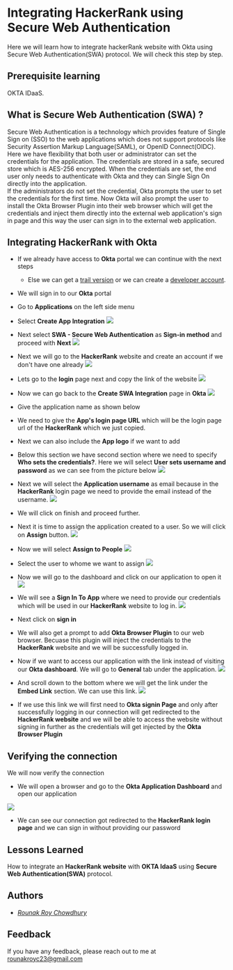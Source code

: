 
# Integrating HackerRank using Secure Web Authentication

Here we will learn how to integrate hackerRank website with Okta using Secure Web Authentication(SWA) protocol. We will check this step by step.

## Prerequisite learning

OKTA IDaaS.

## What is Secure Web Authentication (SWA) ?
Secure Web Authentication is a technology which provides feature of Single Sign on (SSO) to the web applications which does not support protocols like Security Assertion Markup Language(SAML), or OpenID Connect(OIDC). Here we have flexibility that both user or administrator can set the credentials for the application. The credentials are stored in a safe, secured store which is AES-256 encrypted. When the credentials are set, the end user only needs to authenticate with Okta and they can Single Sign On directly into the application.  
If the administrators do not set the credential, Okta prompts the user to set the credentials for the first time. Now Okta will also prompt the user to install the Okta Browser Plugin into their web browser which will get the credentials and inject them directly into the external web application's sign in page and this way the user can sign in to the external web application.

## Integrating HackerRank with Okta
- If we already have access to **Okta** portal we can continue with the next steps
    - Else we can get a [trail version](https://www.okta.com/free-trial/) or we can create a [developer account](https://developer.okta.com/). 
        
- We will sign in to our **Okta** portal

- Go to **Applications** on the left side menu

- Select **Create App Integration**
![](https://github.com/rcRounak/okta-swa-integration/blob/aae36863862fd83fbd04fa67a60fffc328621df1/1.png)

- Next select **SWA - Secure Web Authentication** as **Sign-in method** and proceed with **Next**
![](https://github.com/rcRounak/okta-swa-integration/blob/aae36863862fd83fbd04fa67a60fffc328621df1/2.png)

- Next we will go to the **HackerRank** website and create an account if we don't have one already
![](https://github.com/rcRounak/okta-swa-integration/blob/aae36863862fd83fbd04fa67a60fffc328621df1/4.png)

- Lets go to the **login** page next and copy the link of the website
![](https://github.com/rcRounak/okta-swa-integration/blob/aae36863862fd83fbd04fa67a60fffc328621df1/3.png)

- Now we can go back to the **Create SWA Integration** page in **Okta**
![](https://github.com/rcRounak/okta-swa-integration/blob/aae36863862fd83fbd04fa67a60fffc328621df1/5.png)

- Give the application name as shown below


- We need to give the **App's login page URL** which will be the login page url of the **HackerRank** which we just copied.


- Next we can also include the **App logo** if we want to add

- Below this section we have second section where we need to specify **Who sets the credentials?**. Here we will select **User sets username and password** as we can see from the picture below
![](https://github.com/rcRounak/okta-swa-integration/blob/aae36863862fd83fbd04fa67a60fffc328621df1/6.png)
- Next we will select the **Application username** as email because in the **HackerRank** login page we need to provide the email instead of the  username.
![](https://github.com/rcRounak/okta-swa-integration/blob/aae36863862fd83fbd04fa67a60fffc328621df1/7.png)
- We will click on finish and proceed further.


- Next it is time to assign the application created to a user. So we will click on **Assign** button.
![](https://github.com/rcRounak/okta-swa-integration/blob/aae36863862fd83fbd04fa67a60fffc328621df1/8.png)
- Now we will select **Assign to People**
![](https://github.com/rcRounak/okta-swa-integration/blob/aae36863862fd83fbd04fa67a60fffc328621df1/9.png)
- Select the user to whome we want to assign
![](https://github.com/rcRounak/okta-swa-integration/blob/aae36863862fd83fbd04fa67a60fffc328621df1/10.png)
- Now we will go to the dashboard and click on our application to open it
![](https://github.com/rcRounak/okta-swa-integration/blob/aae36863862fd83fbd04fa67a60fffc328621df1/11.png)
- We will see a **Sign In To App** where we need to provide our credentials which will be used in our **HackerRank** website to log in.
![](https://github.com/rcRounak/okta-swa-integration/blob/aae36863862fd83fbd04fa67a60fffc328621df1/12.png)
- Next click on **sign in**

- We will also get a prompt to add **Okta Browser Plugin** to our web browser. Becuase this plugin will inject the credentials to the **HackerRank** website and we will be successfully logged in.

- Now if we want to access our application with the link instead of visiting our **Okta dashboard**. We will go to **General** tab under the application.
![](https://github.com/rcRounak/okta-swa-integration/blob/aae36863862fd83fbd04fa67a60fffc328621df1/13.png)
- And scroll down to the bottom where we will get the link under the **Embed Link** section. We can use this link.
![](https://github.com/rcRounak/okta-swa-integration/blob/aae36863862fd83fbd04fa67a60fffc328621df1/14.png)
- If we use this link we will first need to **Okta signin Page** and only after successfully logging in our connection will get redirected to the **HackerRank website** and we will be able to access the website without signing in further as the credentials will get injected by the **Okta Browser Plugin**

##  Verifying the connection

We will now verify the connection

- We will open a browser and go to the **Okta Application Dashboard** and open our application

![](https://github.com/rcRounak/okta-swa-integration/blob/aae36863862fd83fbd04fa67a60fffc328621df1/Secure%20Web%20Demo.gif)

- We can see our connection got redirected to the **HackerRank login page** and we can sign in without providing our password

## Lessons Learned

How to integrate an **HackerRank website** with **OKTA IdaaS** using **Secure Web Authentication(SWA)** protocol.

## Authors

- *[Rounak Roy Chowdhury](https://github.com/rcRounak)*

## Feedback

If you have any feedback, please reach out to me at rounakroyc23@gmail.com


